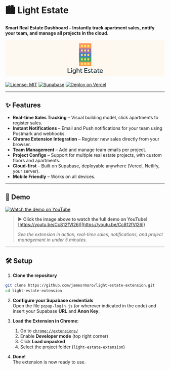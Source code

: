 # 🏙️ Light Estate

**Smart Real Estate Dashboard – Instantly track apartment sales, notify your team, and manage all projects in the cloud.**

![Light Estate UI](https://raw.githubusercontent.com/jamesrmoro/light-estate-extension/main/assets/images/cover.png)


[![License: MIT](https://img.shields.io/badge/License-MIT-blue.svg)](LICENSE)
[![Supabase](https://img.shields.io/badge/backed%20by-Supabase-3ecf8e.svg)](https://supabase.com/)
[![Deploy on Vercel](https://vercel.com/button)](https://vercel.com/)

---

## ✨ Features

- **Real-time Sales Tracking** – Visual building model, click apartments to register sales.
- **Instant Notifications** – Email and Push notifications for your team using Postmark and webhooks.
- **Chrome Extension Integration** – Register new sales directly from your browser.
- **Team Management** – Add and manage team emails per project.
- **Project Configs** – Support for multiple real estate projects, with custom floors and apartments.
- **Cloud-first** – Built on Supabase, deployable anywhere (Vercel, Netlify, your server).
- **Mobile Friendly** – Works on all devices.

---

## 🚀 Demo

[![Watch the demo on YouTube](https://img.youtube.com/vi/Cc812fVl26I/maxresdefault.jpg)](https://youtu.be/Cc812fVl26I "Watch the full demo on YouTube")

> ▶️ **Click the image above to watch the full demo on YouTube!**  
> [https://youtu.be/Cc812fVl26I](https://youtu.be/Cc812fVl26I)
>
> _See the extension in action, real-time sales, notifications, and project management in under 5 minutes._


---

## 🛠️ Setup

1. **Clone the repository**

```bash
git clone https://github.com/jamesrmoro/light-estate-extension.git
cd light-estate-extension
```

2. **Configure your Supabase credentials**  
   Open the file `popup-login.js` (or wherever indicated in the code) and insert your Supabase **URL** and **Anon Key**.

3. **Load the Extension in Chrome:**

   1. Go to [`chrome://extensions/`](chrome://extensions/)
   2. Enable **Developer mode** (top right corner)
   3. Click **Load unpacked**
   4. Select the project folder (`light-estate-extension`)

4. **Done!**  
   The extension is now ready to use.
